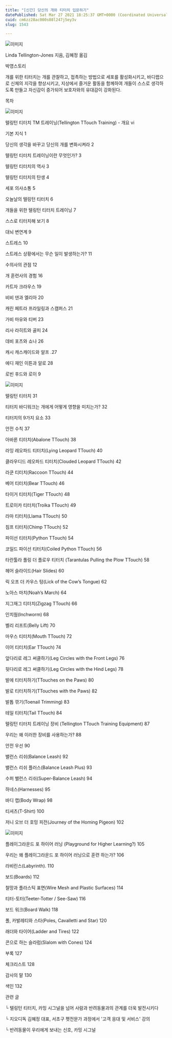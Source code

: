 ```yaml
---
title: "[신간] 당신의 개와 티터치 입문하기"
datePublished: Sat Mar 27 2021 18:25:37 GMT+0000 (Coordinated Universal Time)
cuid: cm6zz28ac000s08l247j5ey3v
slug: 1543

---
```



![이미지](https://cdn.hashnode.com/res/hashnode/image/upload/v1739247503160/a8725c6f-e9fe-46eb-bcdd-022de865eaee.jpeg)

Linda Tellington-Jones 지음, 김혜정 옮김

박영스토리

개를 위한 티터치는 개를 관찰하고, 접촉하는 방법으로 세포를 활성화시키고, 바디랩으로 신체의 지각을 향상시키고, 지상에서 즐거운 활동을 함께하여 개들이 스스로 생각하도록 만들고 자신감이 증가되어 보호자와의 유대감이 강화된다.

목차

![이미지](https://cdn.hashnode.com/res/hashnode/image/upload/v1739247505158/4a817823-5746-47cc-b8f9-0f554a11c38b.jpeg)

텔링턴 티터치 TM 트레이닝(Tellington TTouch Training) - 개요 vi

기본 지식 1

당신의 생각을 바꾸고 당신의 개를 변화시켜라 2

텔링턴 티터치 트레이닝이란 무엇인가? 3

텔링턴 티터치의 역사 3

텔링턴 티터치의 탄생 4

세포 의사소통 5

오늘날의 텔링턴 티터치 6

개들을 위한 텔링턴 티터치 트레이닝 7

스스로 티터치해 보기 8

대뇌 변연계 9

스트레스 10

스트레스 상황에서는 무슨 일이 발생하는가? 11

수의사의 관점 12

개 훈련사의 경험 16

카트자 크라우스 19

비비 덴과 엘리아 20

캐린 페트라 프라일링과 스캠퍼스 21

가비 마유와 티버 23

리사 라히트와 골피 24

데비 포츠와 쇼나 26

캐시 캐스캐이드와 알프 .27

에디 재인 이튼과 알로 28

로빈 후드와 로이 9

![이미지](https://cdn.hashnode.com/res/hashnode/image/upload/v1739247507104/21836900-8498-4c54-b832-05e9c696486e.jpeg)

텔링턴 티터치 31

티터치 바디워크는 개에게 어떻게 영향을 미치는가? 32

티터치의 9가지 요소 33

안전 수칙 37

아바론 티터치(Abalone TTouch) 38

라잉 레오파드 티터치(Lying Leopard TTouch) 40

클라우디드 레오파드 티터치(Clouded Leopard TTouch) 42

라쿤 티터치(Raccoon TTouch) 44

베어 티터치(Bear TTouch) 46

타이거 티터치(Tiger TTouch) 48

트로이카 티터치(Troika TTouch) 49

라마 티터치(Llama TTouch) 50

침프 티터치(Chimp TTouch) 52

파이선 티터치(Python TTouch) 54

코일드 파이선 티터치(Coiled Python TTouch) 56

타란툴라 풀링 더 플로우 티터치 (Tarantulas Pulling the Plow TTouch) 58

헤어 슬라이드(Hair Slides) 60

릭 오프 더 카우스 텅(Lick of the Cow’s Tongue) 62

노아스 마치(Noah’s March) 64

지그재그 티터치(Zigzag TTouch) 66

인치웜(Inchworm) 68

벨리 리프트(Belly Lift) 70

마우스 티터치(Mouth TTouch) 72

이어 티터치(Ear TTouch) 74

앞다리로 레그 써클하기(Leg Circles with the Front Legs) 76

뒷다리로 레그 써클하기(Leg Circles with the Hind Legs) 78

발에 티터치하기(TTouches on the Paws) 80

발로 티터치하기(TTouches with the Paws) 82

발톱 깎기(Toenail Trimming) 83

테일 티터치(Tail TTouch) 84

텔링턴 티터치 트레이닝 장비 (Tellington TTouch Training Equipment) 87

우리는 왜 이러한 장비를 사용하는가? 88

안전 우선 90

밸런스 리쉬(Balance Leash) 92

밸런스 리쉬 플러스(Balance Leash Plus) 93

수퍼 밸런스 리쉬(Super-Balance Leash) 94

하네스(Harnesses) 95

바디 랩(Body Wrap) 98

티셔츠(T-Shirt) 100

저니 오브 더 호밍 피전(Journey of the Homing Pigeon) 102

![이미지](https://cdn.hashnode.com/res/hashnode/image/upload/v1739247509470/ba27ed4c-f929-4dc6-b490-c90c3bcdd2c8.jpeg)

플레이그라운드 포 하이어 러닝 (Playground for Higher Learning?) 105

우리는 왜 플레이그라운드 포 하이어 러닝으로 훈련 하는가? 106

라비린스(Labyrinth). 110

보드(Boards) 112

철망과 플라스틱 표면(Wire Mesh and Plastic Surfaces) 114

티터-토터(Teeter-Totter / See-Saw) 116

보드 워크(Board Walk) 118

폴, 카발레티와 스타(Poles, Cavalletti and Star) 120

래더와 타이어(Ladder and Tires) 122

콘으로 하는 슬라럼(Slalom with Cones) 124

부록 127

체크리스트 128

감사의 말 130

색인 132

관련 글

└ 텔링턴 티터치, 카밍 시그널을 넘어 사람과 반려동물과의 관계를 더욱 발전시키다

└ 지오디독 김혜정 대표, 서초구 펫전문가 과정에서 '고객 응대 및 서비스' 강의

└ 반려동물이 우리에게 보내는 신호, 카밍 시그널